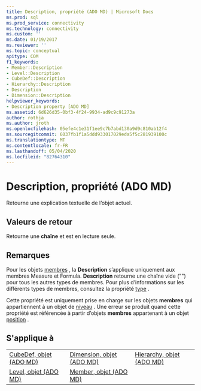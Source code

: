 ```yaml
---
title: Description, propriété (ADO MD) | Microsoft Docs
ms.prod: sql
ms.prod_service: connectivity
ms.technology: connectivity
ms.custom: ''
ms.date: 01/19/2017
ms.reviewer: ''
ms.topic: conceptual
apitype: COM
f1_keywords:
- Member::Description
- Level::Description
- CubeDef::Description
- Hierarchy::Description
- Description
- Dimension::Description
helpviewer_keywords:
- Description property [ADO MD]
ms.assetid: 6d626d35-0bf3-4f24-9934-ad9c9c91273a
author: rothja
ms.author: jroth
ms.openlocfilehash: 05efe4c1e31f1ee9c7b7abd130a9d9c810ab12f4
ms.sourcegitcommit: 6037fb1f1a5ddd933017029eda5f5c281939100c
ms.translationtype: MT
ms.contentlocale: fr-FR
ms.lasthandoff: 05/04/2020
ms.locfileid: "82764310"
---
```

# <a name="description-property-ado-md"></a>Description, propriété (ADO MD)
Retourne une explication textuelle de l’objet actuel.  
  
## <a name="return-values"></a>Valeurs de retour  
 Retourne une **chaîne** et est en lecture seule.  
  
## <a name="remarks"></a>Remarques  
 Pour les objets [membres](../../../ado/reference/ado-md-api/member-object-ado-md.md) , la **Description** s’applique uniquement aux membres Measure et Formula. **Description** retourne une chaîne vide ("") pour tous les autres types de membres. Pour plus d’informations sur les différents types de membres, consultez la propriété [type](../../../ado/reference/ado-md-api/type-property-ado-md.md) .  
  
 Cette propriété est uniquement prise en charge sur les objets **membres** qui appartiennent à un objet de [niveau](../../../ado/reference/ado-md-api/level-object-ado-md.md) . Une erreur se produit quand cette propriété est référencée à partir d’objets **membres** appartenant à un objet [position](../../../ado/reference/ado-md-api/position-object-ado-md.md) .  
  
## <a name="applies-to"></a>S'applique à  
  
||||  
|-|-|-|  
|[CubeDef, objet (ADO MD)](../../../ado/reference/ado-md-api/cubedef-object-ado-md.md)|[Dimension, objet (ADO MD)](../../../ado/reference/ado-md-api/dimension-object-ado-md.md)|[Hierarchy, objet (ADO MD)](../../../ado/reference/ado-md-api/hierarchy-object-ado-md.md)|  
|[Level, objet (ADO MD)](../../../ado/reference/ado-md-api/level-object-ado-md.md)|[Member, objet (ADO MD)](../../../ado/reference/ado-md-api/member-object-ado-md.md)||
